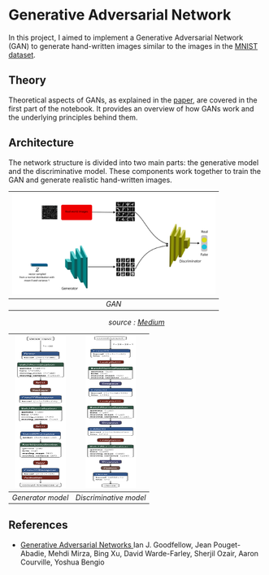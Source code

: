 # Generative Adversarial Network

In this project, I aimed to implement a Generative Adversarial Network (GAN) to generate hand-written images similar to the images in the [MNIST dataset](https://www.tensorflow.org/datasets/catalog/mnist).

## Theory
Theoretical aspects of GANs, as explained in the [paper](https://arxiv.org/abs/1406.2661), are covered in the first part of the notebook. It provides an overview of how GANs work and the underlying principles behind them.

## Architecture
The network structure is divided into two main parts: the generative model and the discriminative model. These components work together to train the GAN and generate realistic hand-written images.

<div align="center">

| <img src="images/gan.png" width="400" height="200"> | 
|:--:| 
| *GAN* |
*source : [Medium](https://www.google.com/url?sa=i&url=https%3A%2F%2Fmedium.com%2Fmlearning-ai%2Fgenerative-adversarial-networks-gan-introduction-and-example-3b66f5f235e9&psig=AOvVaw2DiwkBG0Jv5LZWKijswMoG&ust=1706087487049000&source=images&cd=vfe&opi=89978449&ved=0CBUQjhxqFwoTCPCH1baV84MDFQAAAAAdAAAAABAg)*
</div>

<div align="center">

| <img src="images/g.png" width="100" height="300"> | <img src="images/d.png" width="100" height="300"> |
|:--:|:--:|
| *Generator model* | *Discriminative model* |
</div>

## References
- [Generative Adversarial Networks ](https://arxiv.org/abs/1406.2661)
Ian J. Goodfellow, Jean Pouget-Abadie, Mehdi Mirza, Bing Xu, David Warde-Farley, Sherjil Ozair, Aaron Courville, Yoshua Bengio


